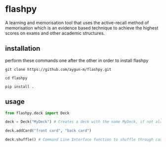 # flashpy
A learning and memorisation tool that uses the active-recall method of memorisation which is an evidence based technique to achieve the highest scores on exams and other academic structures.

## installation
perform these commands one after the other in order to install flashpy
```linux
git clone https://github.com/aygun-m/flashpy.git
```
```
cd flashpy
```
```
pip install .
```

## usage
```python
from flashpy.deck import Deck

deck = Deck("MyDeck") # Creates a deck with the name MyDeck, if not already exists. Connects to deck with name if exists.

deck.addCard("front card", "back card")

deck.shuffle() # Command Line Interface function to shuffle through cards

```
